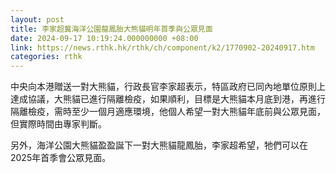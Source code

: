 ```yaml
---
layout: post
title: 李家超冀海洋公園龍鳳胎大熊貓明年首季與公眾見面
date: 2024-09-17 10:19:24.000000000 +08:00
link: https://news.rthk.hk/rthk/ch/component/k2/1770902-20240917.htm
categories: rthk
---
```


中央向本港贈送一對大熊貓，行政長官李家超表示，特區政府已同內地單位原則上達成協議，大熊貓已進行隔離檢疫，如果順利，目標是大熊貓本月底到港，再進行隔離檢疫，需時至少一個月適應環境，他個人希望一對大熊貓年底前與公眾見面，但實際時間由專家判斷。

另外，海洋公園大熊貓盈盈誕下一對大熊貓龍鳳胎，李家超希望，牠們可以在2025年首季會公眾見面。
